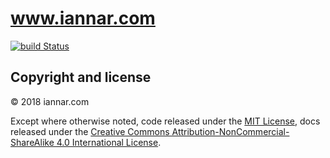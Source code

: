 # www.iannar.com

[![build Status](https://travis-ci.org/iannar/iannar.svg?branch=master)](https://travis-ci.org/iannar/iannar)

## Copyright and license

© 2018 iannar.com

Except where otherwise noted,
code released under the [MIT License](LICENSE),
docs released under the
[Creative Commons Attribution-NonCommercial-ShareAlike 4.0 International License](http://creativecommons.org/licenses/by-nc-sa/4.0/).

